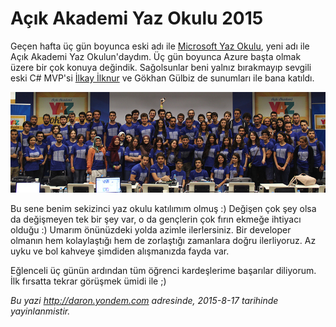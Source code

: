 # Açık Akademi Yaz Okulu 2015 

Geçen hafta üç gün boyunca eski adı ile [Microsoft Yaz Okulu](http://daron.yondem.com/software/search/yaz%20okulu), yeni adı ile Açık Akademi Yaz Okulun'daydım. Üç gün boyunca Azure başta olmak üzere bir çok konuya değindik. Sağolsunlar beni yalnız bırakmayıp sevgili eski C# MVP'si [İlkay İlknur](http://www.ilkayilknur.com) ve Gökhan Gülbiz de sunumları ile bana katıldı. 

![Açık Akademi Yaz Okulu](../media/Acik_Akademi_Yaz_Okulu_2015/IMG_8065.jpg)

Bu sene benim sekizinci yaz okulu katılımım olmuş :) Değişen çok şey olsa da değişmeyen tek bir şey var, o da gençlerin çok fırın ekmeğe ihtiyacı olduğu :) Umarım önünüzdeki yolda azimle ilerlersiniz. Bir developer olmanın hem kolaylaştığı hem de zorlaştığı zamanlara doğru ilerliyoruz. Az uyku ve bol kahveye şimdiden alışmanızda fayda var. 

Eğlenceli üç günün ardından tüm öğrenci kardeşlerime başarılar diliyorum. İlk fırsatta tekrar görüşmek ümidi ile ;)


*Bu yazi http://daron.yondem.com adresinde, 2015-8-17 tarihinde yayinlanmistir.*